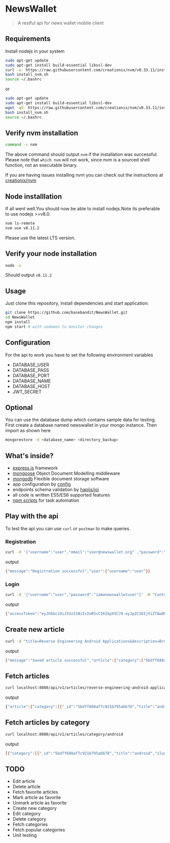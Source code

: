 # NewsWallet

> A restful api for news wallet mobile client

## Requirements

Install nodejs in your system

```bash
sudo apt-get update
sudo apt-get install build-essential libssl-dev
curl -o- https://raw.githubusercontent.com/creationix/nvm/v0.33.11/install.sh | bash
bash install_nvm.sh
source ~/.bashrc
```

or

```bash
sudo apt-get update
sudo apt-get install build-essential libssl-dev
wget -qO- https://raw.githubusercontent.com/creationix/nvm/v0.33.11/install.sh | bash
bash install_nvm.sh
source ~/.bashrc
```

## Verify nvm installation

```bash
command -v nvm
```

The above command should output `nvm` if the installation was successful. Please note that
`which nvm` will not work, since nvm is a sourced shell function, not an executable binary.

If you are having issues installing nvm you can check out the instructions at [creationix/nvm](https://github.com/creationix/nvm)

## Node installlation

If all went well.You should now be able to install nodejs.Note its preferable to use nodejs >=v8.0.

```bash
nvm ls-remote
nvm use v8.11.2
```

Please use the latest LTS version.

## Verify your node installation

```bash
node -v
```

Should output `v8.11.2`

## Usage

Just clone this repository, install dependencies and start application:

```bash
git clone https://github.com/basebandit/NewsWallet.git
cd NewsWallet
npm install
npm start # with nodemon to monitor changes
```

## Configuration

For the api to work you have to set the following environment variables

- DATABASE_USER
- DATABASE_PASS
- DATABASE_PORT
- DATABASE_NAME
- DATABASE_HOST
- JWT_SECRET

## Optional

You can use the database dump which contains sample data for testing.
First create a database named newswallet in your mongo instance. Then
import as shown here

```bash
mongorestore -d <database_name> <directory_backup>
```

## What's inside?

- [express.js](http://expressjs.com) framework
- [mongoose](https://github.com/Automattic/mongoose) Object Document Modelling middleware
- [mongodb](https://www.mongodb.com/) Flexible document storage software
- app configuration by [config](https://github.com/basebandit/NewsWallet/tree/staging/config)
- endpoints schema validation by [hapijs/joi](https://github.com/hapijs/joi)
- all code is written ES5/ES6 supported features
- [npm scripts](https://github.com/basebandit/NewsWallet/blob/staging/package.json#L9) for task automation

## Play with the api

To test the api you can use `curl` or `postman` to make queries.

### Registration

```bash
curl -d '{"username":"user","email":"user@newswallet.org" ,"password":"iamanewswalletuser"}' -H "Content-Type: application/json" -X POST http://localhost:8080/api/v1/auth/register
```

output

```bash
{"message":"Registration successful","user":{"username":"user"}}
```

### Login

```bash
curl -d '{"username":"user","password":"iamanewswalletuser"}' -H "Content-Type: application/json" -X POST http://localhost:8080/api/v1/auth/login
```

output

```bash
{"accessToken":"eyJhbGciOiJIUzI1NiIsInR5cCI6IkpXVCJ9.eyJpZCI6IjViZTAwODk0N2YzZTNjMjZlYTI3Mjc3YiIsInVzZXJuYW1lIjoidXNlciIsImlhdCI6MTU0MTQwOTAyNywiZXhwIjoxNTQxNDA5Mzg3fQ.ZxQoCiWu208T9uhJf3i7nL_HEzmn-YypvywDEcgq3kE","expiresIn":360}
```

## Create new article

```bash
curl -d "title=Reverse Engineering Android Applications&description=Breaking The Complexity Beyond The Compilerauthor=Basebandit&origin=NsyncLabs&originUrl=https://nsynclabs.org/security/mobile/reversing-android-applications&category=Android" -H "Authorization: Bearer eyJhbGciOiJIUzI1NiIsInR5cCI6IkpXVCJ9.eyJpZCI6IjViZDM4NmIyNjZkYzZkMjcyYTZkNDBmNSIsInVzZXJuYW1lIjoicGFwYSIsImlhdCI6MTU0MTQwOTU4NiwiZXhwIjoxNTQxNDA5OTQ2fQ.Ep5F4cqc8WFj6wgcuyfaYn36DCD8emTIrseqK7_6SOY -H Content-Type: application/x-www-form-urlencoded" -X POST http://localhost:8080/api/v1/articles/
```

output

```bash
{"message":"Saved article successful","article":{"category":["5bdff688af7c921b795abb78"],"views":0,"favoritesCount":0,"_id":"5be00b867f3e3c26ea27277d","title":"Reverse Engineering Android Applications","description":"Breaking The Complexity Beyond The Compilerauthor=Basebandit","author":"","articleImage":"","origin":"NsyncLabs","originUrl":"https://nsynclabs.org/security/mobile/reversing-android-applications","slug":"reverse-engineering-android-applications","createdAt":"2018-11-05T09:21:10.993Z","updatedAt":"2018-11-05T09:21:10.993Z","__v":0}}
```

## Fetch articles

```bash
curl localhost:8080/api/v1/articles/reverse-engineering-android-applications
```

output

```bash
{"article":{"category":[{"_id":"5bdff688af7c921b795abb78","title":"android","slug":"android","__v":0}],"views":0,"favoritesCount":0,"_id":"5be00b867f3e3c26ea27277d","title":"Reverse Engineering Android Applications","description":"Breaking The Complexity Beyond The Compilerauthor=Basebandit","author":"","articleImage":"","origin":"NsyncLabs","originUrl":"https://nsynclabs.org/security/mobile/reversing-android-applications","slug":"reverse-engineering-android-applications","createdAt":"2018-11-05T09:21:10.993Z","updatedAt":"2018-11-05T09:21:10.993Z","__v":0}}
```

## Fetch articles by category

```bash
curl localhost:8080/api/v1/articles/category/android
```

output

```bash
[{"category":[{"_id":"5bdff688af7c921b795abb78","title":"android","slug":"android","__v":0}],"views":0,"favoritesCount":0,"_id":"5bdff688af7c921b795abb79","title":"Reverse Engineering Baseband","description":"Exploiting Android's Baseband Processor With RCE","author":"Basebandit","articleImage":"","origin":"NsyncLab","originUrl":"https://nsynclabs.org/security/web/breaking-the-baseband","slug":"reverse-engineering-baseband","createdAt":"2018-11-05T07:51:36.985Z","updatedAt":"2018-11-05T07:51:36.985Z","__v":0},{"category":[{"_id":"5bdff688af7c921b795abb78","title":"android","slug":"android","__v":0}],"views":0,"favoritesCount":0,"_id":"5bdffae937631f1d70d6ff4a","title":"Reverse Engineering Android Trojan","description":"Banking Trojan The Evil Within","author":"Basebandit","articleImage":"","origin":"NsyncLab","originUrl":"https://nsynclabs.org/security/web/reversing-android-trojans","slug":"reverse-engineering-android-trojan","createdAt":"2018-11-05T08:10:17.866Z","updatedAt":"2018-11-05T08:10:17.866Z","__v":0},{"category":[{"_id":"5bdff688af7c921b795abb78","title":"android","slug":"android","__v":0}],"views":0,"favoritesCount":0,"_id":"5bdffb4d37631f1d70d6ff4b","title":"Reverse Engineering Kotlin Applications","description":"Breaking The Complexity Beyond The Object","author":"Basebandit","articleImage":"","origin":"NsyncLab","originUrl":"https://nsynclabs.org/security/web/reversing-kotlin-applications","slug":"reverse-engineering-kotlin-applications","createdAt":"2018-11-05T08:11:57.524Z","updatedAt":"2018-11-05T08:11:57.524Z","__v":0},{"category":[{"_id":"5bdff688af7c921b795abb78","title":"android","slug":"android","__v":0}],"views":0,"favoritesCount":0,"_id":"5be00b867f3e3c26ea27277d","title":"Reverse Engineering Android Applications","description":"Breaking The Complexity Beyond The Compilerauthor=Basebandit","author":"","articleImage":"","origin":"NsyncLabs","originUrl":"https://nsynclabs.org/security/mobile/reversing-android-applications","slug":"reverse-engineering-android-applications","createdAt":"2018-11-05T09:21:10.993Z","updatedAt":"2018-11-05T09:21:10.993Z","__v":0}]
```

## TODO

- Edit article
- Delete article
- Fetch favorite articles
- Mark article as favorite
- Unmark article as favorite
- Create new category
- Edit category
- Delete category
- Fetch categories
- Fetch popular categories
- Unit testing
